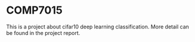 # COMP7015

This is a project about cifar10 deep learning classification. More detail can be found in the project report.
